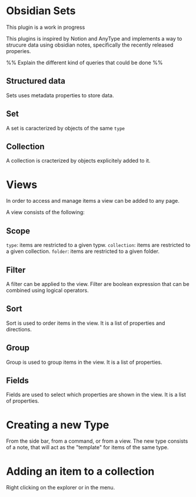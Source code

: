 # Obsidian Sets

This plugin is a work in progress

This plugins is inspired by Notion and AnyType and implements a way to strucure data using obsidian notes, specifically the recently released properies.

%% Explain the different kind of queries that could be done %%

## Structured data

Sets uses metadata properties to store data. 

## Set
A set is caracterized by objects of the same `type`

## Collection
A collection is cracterized by objects explicitely added to it.

# Views

In order to access and manage items a view can be added to any page.

A view consists of the following:

## Scope

`type`: items are restricted to a given typw.
`collection`: items are restricted to a given collection.
`folder`: items are restricted to a given folder.

## Filter

A filter can be applied to the view. Filter are boolean expression that can be combined using logical operators.

## Sort

Sort is used to order items in the view. It is a list of properties and directions.

## Group

Group is used to group items in the view. It is a list of properties.

## Fields

Fields are used to select which properties are shown in the view. It is a list of properties.

# Creating a new Type

From the side bar, from a command, or from a view.
The new type consists of a note, that will act as the "template" for items of the same type.

# Adding an item to a collection

Right clicking on the explorer or in the menu.
